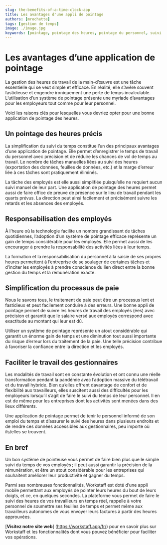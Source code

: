 ```yaml
---
slug: the-benefits-of-a-time-clock-app
title: Les avantages d'une appli de pointage
authors: [mrochette]
tags: [gestion de temps]
image: ./image.jpg
keywords: [pointage, pointage des heures, pointage du personnel, suivi des heures]
---
```



# Les avantages d’une application de pointage

La gestion des heures de travail de la main-d’œuvre est une tâche essentielle qui se veut simple et efficace. En réalité, elle s’avère souvent fastidieuse et engendre ironiquement une perte de temps incalculable. L’utilisation d’un système de pointage présente une myriade d’avantages pour les employeurs tout comme pour leur personnel.

Voici les raisons clés pour lesquelles vous devriez opter pour une bonne application de pointage des heures.

<!--truncate-->

## Un pointage des heures précis
La simplification du suivi du temps constitue l’un des principaux avantages d’une application de pointage. Elle permet d’enregistrer le temps de travail du personnel avec précision et de réduire les chances de vol de temps au travail.
Le nombre de tâches manuelles liées au suivi des heures (exportation des données, feuilles de données, etc.) et la marge d’erreur liée à ces tâches sont pratiquement éliminés.

La tâche des employés est elle aussi simplifiée puisqu’elle ne requiert aucun suivi manuel de leur part. Une application de pointage des heures permet aussi de faire office de preuve de présence sur le lieu de travail pendant les quarts prévus. La direction peut ainsi facilement et précisément suivre les retards et les absences des employés.

## Responsabilisation des employés
À l’heure où la technologie facilite un nombre grandissant de tâches quotidiennes, l’adoption d’un système de pointage efficace représente un gain de temps considérable pour les employés. Elle permet aussi de les encourager à prendre la responsabilité des activités liées à leur temps.

La formation et la responsabilisation du personnel à la saisie de ses propres heures permettent à l’entreprise de se soulager de certaines tâches et d’inciter les employés à prendre conscience du lien direct entre la bonne gestion du temps et la rémunération exacte.


## Simplification du processus de paie
Nous le savons tous, le traitement de paie peut être un processus lent et fastidieux et peut facilement conduire à des erreurs. Une bonne appli de pointage permet de suivre les heures de travail des employés (ées) avec précision et garantit que le salaire versé aux employés correspond avec exactitude au montant qui leur est dû.

Utiliser un système de pointage représente un atout considérable qui garantit un énorme gain de temps et une diminution tout aussi importante du risque d’erreur lors du traitement de la paie. Une telle précision contribue à favoriser la confiance entre la direction et les employés.


## Faciliter le travail des gestionnaires
Les modalités de travail sont en constante évolution et ont connu une réelle transformation pendant la pandémie avec l’adoption massive du télétravail et du travail hybride. Bien qu’elles offrent davantage de confort et de flexibilité aux travailleurs, elles suscitent aussi des difficultés pour les employeurs lorsqu’il s’agit de faire le suivi du temps de leur personnel. Il en est de même pour les entreprises dont les activités sont menées dans des lieux différents.

Une application de pointage permet de tenir le personnel informé de son emploi du temps et d’assurer le suivi des heures dans plusieurs endroits et de rendre ces données accessibles aux gestionnaires, peu importe où ils/elles se trouvent.


## En bref
Un bon système de pointeuse vous permet de faire bien plus que le simple suivi du temps de vos employés ; il peut aussi garantir la précision de la rémunération, et être un atout considérable pour les entreprises qui souhaitent améliorer leur productivité et gagner du temps.

Parmi ses nombreuses fonctionnalités, Workstaff est doté d’une appli mobile permettant aux employés de pointer leurs heures du bout de leurs doigts, et ce, en quelques secondes. La plateforme vous permet de faire le suivi des heures de vos travailleurs en temps réel, rappelle à votre personnel de soumettre ses feuilles de temps et permet même aux travailleurs autonomes de vous envoyer leurs factures à partir des heures approuvées.

[**Visitez notre site web**] (https://workstaff.app/fr/) pour en savoir plus sur Workstaff et les fonctionnalités dont vous pouvez bénéficier pour faciliter vos opérations. 







